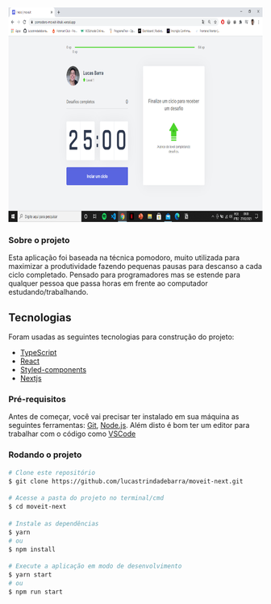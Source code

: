 <img src="./public/pomodoro-moveit.png" alt="moveit" height="425px">

### Sobre o projeto


Esta aplicação foi baseada na técnica pomodoro, muito utilizada para maximizar a produtividade fazendo pequenas pausas para descanso a cada ciclo completado.
Pensado para programadores mas se estende para qualquer pessoa que passa horas em frente ao computador estudando/trabalhando. 


## Tecnologias

Foram usadas as seguintes tecnologias para construção do projeto:

- [TypeScript](https://www.typescriptlang.org/)
- [React](https://pt-br.reactjs.org/)
- [Styled-components](https://styled-components.com/)
- [Nextjs](https://nextjs.org/)


### Pré-requisitos

Antes de começar, você vai precisar ter instalado em sua máquina as seguintes ferramentas:
[Git](https://git-scm.com), [Node.js](https://nodejs.org/en/).
Além disto é bom ter um editor para trabalhar com o código como [VSCode](https://code.visualstudio.com/)

###  Rodando o projeto

```bash
# Clone este repositório
$ git clone https://github.com/lucastrindadebarra/moveit-next.git

# Acesse a pasta do projeto no terminal/cmd
$ cd moveit-next

# Instale as dependências
$ yarn
# ou
$ npm install

# Execute a aplicação em modo de desenvolvimento
$ yarn start
# ou
$ npm run start

```